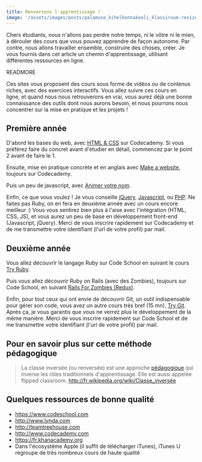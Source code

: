 ```yaml
---
title: Renversons l'apprentissage !
image: '/assets/images/posts/palamuse_kihelkonnakooli_klassiruum-resize.jpg'
---
```


Chers étudiants, nous n'allons pas perdre notre temps, ni le vôtre ni le mien, à dérouler des cours que vous pouvez apprendre de façon autonome. Par contre, nous allons travailler ensemble, construire des choses, créer. Je vous fournis dans cet article un chemin d'apprentissage, utilisant différentes ressources en ligne.

READMORE

Ces sites vous proposent des cours sous forme de vidéos ou de contenus riches, avec des exercices interactifs. Vous allez suivre ces cours en ligne, et quand nous nous retrouverons en vrai, vous aurez déjà une bonne connaissance des outils dont nous aurons besoin, et nous pourrons nous concentrer sur la mise en pratique et les projets !

## Première année

D'abord les bases du web, avec
[HTML & CSS](http://www.codecademy.com/fr/tracks/web) sur Codecademy. Si vous préférez faire du concret avant d'étudier en détail, commencez par le point 2 avant de faire le 1.

Ensuite, mise en pratique concrète et en anglais avec
[Make a website](http://www.codecademy.com/fr/skills/make-a-website), toujours sur Codecademy.

Puis un peu de javascript, avec
[Animer votre nom](http://www.codecademy.com/fr/goals/animate-your-name-fr-FR).

Enfin, ce que vous voulez ! Je vous conseille
[jQuery](http://www.codecademy.com/fr/tracks/jquery),
[Javascript](http://www.codecademy.com/fr/tracks/javascript), ou
[PHP](http://www.codecademy.com/fr/tracks/php). Ne faites pas Ruby, on en fera en deuxième année avec un cours encore meilleur :)
Vous vous sentirez bien plus à l'aise avec l'intégration (HTML, CSS, JS), et vous aurez un peu de base en développement front-end (Javascript, jQuery). Merci de vous inscrire rapidement sur Codecademy et de me transmettre votre identifiant (l'url de votre profil) par mail.


## Deuxième année


Vous allez découvrir le langage Ruby sur Code School en suivant le cours
[Try Ruby](https://www.codeschool.com/courses/try-ruby).


Puis vous allez découvrir Ruby on Rails (avec des Zombies), toujours sur Code School, en suivant
[Rails For Zombies (Redux)](https://www.codeschool.com/courses/rails-for-zombies-redux).


Enfin, pour tout ceux qui ont envie de découvrir Git, un outil indispensable pour gérer son code, vous avez un autre cours très bref (15 mn),
[Try Git](https://www.codeschool.com/courses/try-git).
Après ça, je vous garantis que vous ne verrez plus le développement de la même manière. Merci de vous inscrire rapidement sur Code School et de me transmettre votre identifiant (l'url de votre profil) par mail.

## Pour en savoir plus sur cette méthode pédagogique


> La classe inversée (ou renversée) est une approche [pédagogique](http://fr.wikipedia.org/wiki/P%C3%A9dagogie) qui inverse les rôles traditionnels d'apprentissage. Elle est aussi appelée flipped classroom.
http://fr.wikipedia.org/wiki/Classe_inversée


## Quelques ressources de bonne qualité

- https://www.codeschool.com
- http://www.lynda.com
- http://teamtreehouse.com
- http://www.codecademy.com
- https://fr.khanacademy.org
- Dans l'écosystème Apple (il suffit de télécharger iTunes), iTunes U regroupe de très nombreux cours de haute qualité
